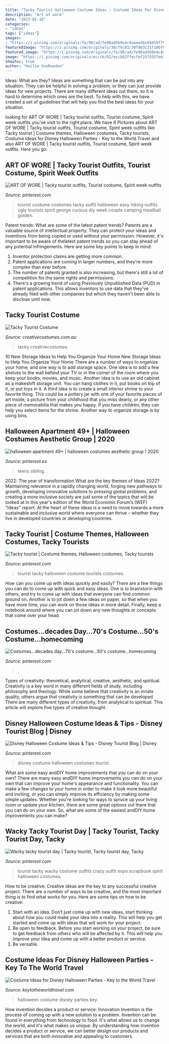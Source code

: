 ```yaml
---
title: "Tacky Tourist Halloween Costume Ideas : Costume Ideas For Disney Halloween Parties"
description: "Art of wore"
date: "2023-01-18"
categories:
- "ideas"
tags: ["ideas"]
images:
- "https://i.pinimg.com/originals/fe/98/ad/fe98ad5b9e4c8aaeedbc69459f796d7e.jpg"
featuredImage: "https://i.pinimg.com/originals/30/f9/03/30f903c21f10bf0fe438990be82445a0.jpg"
featured_image: "https://i.pinimg.com/originals/fe/98/ad/fe98ad5b9e4c8aaeedbc69459f796d7e.jpg"
image: "https://i.pinimg.com/originals/ec/cb/82/eccb82ffecfef2575557e61657e4017e.jpg"
ShowToc: true
author: "Hailie VonRueden"
---
```



Ideas: What are they?
Ideas are something that can be put into any situation. They can be helpful in solving a problem, or they can just provide ideas for new projects. There are many different ideas out there, so it is hard to determine which ones are the best. To help with this, we have created a set of guidelines that will help you find the best ideas for your situation.

	

		
looking for ART OF WORE | Tacky tourist outfits, Tourist costume, Spirit week outfits you've visit to the right place. We have 8 Pictures about ART OF WORE | Tacky tourist outfits, Tourist costume, Spirit week outfits like Tacky tourist | Costume themes, Halloween costumes, Tacky tourists, Costume Ideas for Disney Halloween Parties - Key to the World Travel and also ART OF WORE | Tacky tourist outfits, Tourist costume, Spirit week outfits. Here you go:
		
    
## ART OF WORE | Tacky Tourist Outfits, Tourist Costume, Spirit Week Outfits

<img loading=lazy src="https://i.pinimg.com/originals/b7/0b/f5/b70bf557606e357012e6a9ce6414d334.jpg" onerror="this.onerror=null;this.src='https://tse1.mm.bing.net/th?id=OIP.xtv3eSOGDyD7hxRKAcimqQHaJ4&amp;pid=15.1';" alt="ART OF WORE | Tacky tourist outfits, Tourist costume, Spirit week outfits">

_Source: pinterest.com_

>tourist costume costumes tacky outfit halloween easy hiking outfits ugly tourists spirit george curious diy week couple camping meatball golden. 

	

Patent trends: What are some of the latest patent trends?
Patents are a valuable source of intellectual property. They can protect your ideas and inventions from being copied or used without your permission. However, it's important to be aware of thelatest patent trends so you can stay ahead of any potential infringements. Here are some key points to keep in mind: 
1. Inventor protection claims are getting more common. 
2. Patent applications are coming in larger numbers, and they're more complex than ever before. 
3. The number of patents granted is also increasing, but there's still a lot of competition for the same rights and permissions. 
4. There's a growing trend of using Previously Unpublished Data (PUD) in patent applications. This allows inventors to use data that they've already filed with other companies but which they haven't been able to disclose until now.

    
## Tacky Tourist Costume

<img loading=lazy src="https://www.creativecostumes.com.au/wp-content/uploads/2015/08/BCP_8584-768x1024.jpg" onerror="this.onerror=null;this.src='https://tse4.mm.bing.net/th?id=OIP.uFtnM2M1D7SHOM3G2D96xwHaJ4&amp;pid=15.1';" alt="Tacky Tourist Costume">

_Source: creativecostumes.com.au_

>tacky creativecostumes. 

	

10 New Storage Ideas to Help You Organize Your Home
New Storage Ideas to Help You Organize Your Home
There are a number of ways to organize your home, and one way is to add storage space. One idea is to add a few shelves to the wall behind your TV or in the corner of the room where you keep your books, movies, and music. Another idea is to use an old cabinet as a makeshift storage unit. You can hang clothes in it, put books on top of it, or put toys in it. A third idea is to create a small interior shrine to your favorite thing. This could be a pottery jar with one of your favorite pieces of art inside, a picture from your childhood that you miss dearly, or any other piece of memorabilia that makes you happy. If you have children, they can help you select items for the shrine. Another way to organize storage is by using bins.

    
## Halloween Apartment 49+ | Halloween Costumes Aesthetic Group | 2020

<img loading=lazy src="https://i.pinimg.com/originals/ec/cb/82/eccb82ffecfef2575557e61657e4017e.jpg" onerror="this.onerror=null;this.src='https://tse3.mm.bing.net/th?id=OIP.mQ-gKzSkrdJvqKUI1bkMIwHaM7&amp;pid=15.1';" alt="halloween apartment 49+ | halloween costumes aesthetic group | 2020">

_Source: pinterest.es_

>teens sibling. 

	

2022: The year of transformation
What are the key themes of Ideas 2022? Maintaining relevance in a rapidly changing world, forging new pathways to growth, developing innovative solutions to pressing global problems, and creating a more inclusive society are just some of the topics that will be looked at in this year's edition of the World Economic Forum’s (WEF) "Ideas" report. At the heart of these ideas is a need to move towards a more sustainable and inclusive world where everyone can thrive – whether they live in developed countries or developing countries.

    
## Tacky Tourist | Costume Themes, Halloween Costumes, Tacky Tourists

<img loading=lazy src="https://i.pinimg.com/originals/30/f9/03/30f903c21f10bf0fe438990be82445a0.jpg" onerror="this.onerror=null;this.src='https://tse4.mm.bing.net/th?id=OIP.6uBlGaI0qRl0b4nqoAU9PgHaJ4&amp;pid=15.1';" alt="Tacky tourist | Costume themes, Halloween costumes, Tacky tourists">

_Source: pinterest.com_

>tourist tacky halloween costume tourists costumes. 

	

How can you come up with ideas quickly and easily?
There are a few things you can do to come up with quick and easy ideas. One is to brainstorm with others, and try to come up with ideas that everyone can find common ground on. Another is to jot down a few ideas on paper, so that when you have more time, you can work on those ideas in more detail. Finally, keep a notebook around where you can jot down any new thoughts or concepts that come over your head.

    
## Costumes...decades Day...70&#039;s Costume...50&#039;s Costume...homecoming

<img loading=lazy src="https://i.pinimg.com/originals/43/20/68/432068c47d1907c2f14fef71e9adf798.jpg" onerror="this.onerror=null;this.src='https://tse1.mm.bing.net/th?id=OIP.hxVrnsQlq8MmZbbfGzNDxQHaNT&amp;pid=15.1';" alt="Costumes...decades day...70&#039;s costume...50&#039;s costume...homecoming">

_Source: pinterest.com_

>. 

	

Types of creativity: theoretical, analytical, creative, aesthetic, and spiritual.
Creativity is a key word in many different fields of study, including philosophy and theology. While some believe that creativity is an innate quality, others argue that creativity is something that can be developed. There are many different types of creativity, from analytical to spiritual. This article will explore five types of creative thought.

    
## Disney Halloween Costume Ideas &amp; Tips - Disney Tourist Blog | Disney

<img loading=lazy src="https://i.pinimg.com/originals/fe/98/ad/fe98ad5b9e4c8aaeedbc69459f796d7e.jpg" onerror="this.onerror=null;this.src='https://tse2.mm.bing.net/th?id=OIP.OgFk7wjnL4mliYi14TQ1cwHaLX&amp;pid=15.1';" alt="Disney Halloween Costume Ideas &amp; Tips - Disney Tourist Blog | Disney">

_Source: pinterest.com_

>disney costume halloween costumes tourist. 

	

What are some easy andDIY home improvements that you can do on your own?
There are many easy andDIY home improvements you can do on your own that can improve your home's appearance and functionality. You can make a few changes to your home in order to make it look more beautiful and inviting, or you can simply improve its efficiency by making some simple updates. Whether you're looking for ways to spruce up your living room or update your kitchen, there are some great options out there that you can do on your own. So, what are some of the easiest andDIY home improvements you can make?

    
## Wacky Tacky Tourist Day | Tacky Tourist, Tacky Tourist Day, Tacky

<img loading=lazy src="https://i.pinimg.com/736x/c1/eb/4d/c1eb4d88272b527cdbd3c0e67d8a6c43--crazy-outfits-scrapbook-expo.jpg" onerror="this.onerror=null;this.src='https://tse4.mm.bing.net/th?id=OIP.RFSMpssrfvq0LQ1b3dC-KwHaJ7&amp;pid=15.1';" alt="Wacky tacky tourist day | Tacky tourist, Tacky tourist day, Tacky">

_Source: pinterest.com_

>tourist tacky wacky costume outfits crazy outfit expo scrapbook spirit halloween costumes. 

	

How to be creative:
Creative ideas are the key to any successful creative project. There are a number of ways to be creative, and the most important thing is to find what works for you. Here are some tips on how to be creative: 
1. Start with an idea. Don’t just come up with new ideas, start thinking about how you could make your idea into a reality. This will help you get started and come up with ideas that will work for your project. 
2. Be open to feedback. Before you start working on your project, be sure to get feedback from others who will be affected by it. This will help you improve your idea and come up with a better product or service. 
3. Be versatile.

    
## Costume Ideas For Disney Halloween Parties - Key To The World Travel

<img loading=lazy src="https://www.keytotheworldtravel.com/wp-content/uploads/2017/09/IMG_0530-e1505713760852.jpg" onerror="this.onerror=null;this.src='https://tse1.mm.bing.net/th?id=OIP.2RNt1l77eJqp4mIUrXz8wgHaJ4&amp;pid=15.1';" alt="Costume Ideas for Disney Halloween Parties - Key to the World Travel">

_Source: keytotheworldtravel.com_

>halloween costume disney parties key. 

	

How invention decides a product or service: Innovation
Invention is the process of coming up with a new solution to a problem. Invention can be found in everything from technology to food. It's what allows us to change the world, and it's what makes us unique. By understanding how invention decides a product or service, we can better design our products and services that are both innovative and appealing to customers.

